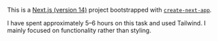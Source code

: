 This is a [Next.js (version 14)](https://nextjs.org/) project bootstrapped with [`create-next-app`](https://github.com/vercel/next.js/tree/canary/packages/create-next-app).

I have spent approximately 5–6 hours on this task and used Tailwind. I mainly focused on functionality rather than styling.

 
 
